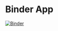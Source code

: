 # Binder App

[![Binder](https://mybinder.org/badge_logo.svg)](https://mybinder.org/v2/gh/ababino/fastai-course-v4/main?urlpath=voila%2Frender%2Fapp.ipynb)


